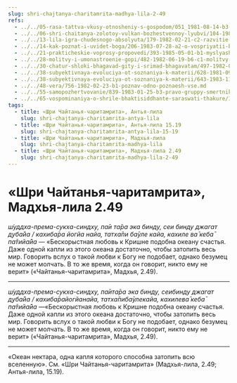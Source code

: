 ```yaml
---
slug: shri-chajtanya-charitamrita-madhya-lila-2-49
refs:
  - ../../05-rasa-tattva-vkusy-otnosheniy-s-gospodom/051_1981-08-14-b3-c1_sridharmj_madhura-rasa-iznachalnaja_i_osnovopolagajushhaja.md
  - ../../06-shri-chaitanya-zolotoy-vulkan-bozhestvennoy-lyubvi/104-1982-01-24-b1-velikaya-milost-svyatyh-stop-shri-gaurangi.md
  - ../../13-lila-igra-chudesnogo-absolyuta/179-1982-02-21-c2-razvitie-i-novizna-dve-harakteristiki-lily-gospoda.md
  - ../../14-kak-poznat-i-uvidet-boga/206-1983-07-28-a2-o-vospriyatii-bozhestvennogo.md
  - ../../21-prakticheskie-voprosy-propovedi/393-1985-05-01-b1-myslyashhie-lyudi-otsenyat-dar-soznaniya-krishny.md
  - ../../28-molitvy-i-umonastroenie-gopi/482-1982-06-19-b6-c1-molitvy-gopi-v-razluke-raznoobraznye-smysly-stiha-tava-kathamritam.md
  - ../../30-chatur-shloki-bhagavad-gity-i-srimad-bhagavatam/497-1982-06-19-b5-hari-katha-istochnik-zhizni-obyasnenie-chatur-shloki-bhagavad-gity.md
  - ../../38-subyektivnaya-evoluciya-ot-soznaniya-k-materii/628-1981-09-05-a3-obyasnenie-ponyatiya-adhokshadzha.md
  - ../../38-subyektivnaya-evoluciya-ot-soznaniya-k-materii/643-1983-11-28-a2-chast-bezgranichnogo-takzhe-bezgranichna.md
  - ../../48-vera/756-1982-02-23-b1-poznav-odno-poznaesh-vse.md
  - ../../55-samopozhertvovanie/839-1983-01-25-b3-pravo-gruppy-smertnikov.md
  - ../../65-vospominaniya-o-shrile-bhaktisiddhante-saraswati-thakure/1004-1982-06-08-b4-raskrytie-vozvyshennyh-tem-dolzhno-proishodit-v-dolzhnom-umonastroenii.md
tags:
  - title: «Шри Чайтанья-чаритамрита», Антья-лила
    slug: shri-chajtanya-charitamrita-antya-lila
  - title: «Шри Чайтанья-чаритамрита», Антья-лила 15.19
    slug: shri-chajtanya-charitamrita-antya-lila-15-19
  - title: «Шри Чайтанья-чаритамрита», Мадхья-лила
    slug: shri-chajtanya-charitamrita-madhya-lila
  - title: «Шри Чайтанья-чаритамрита», Мадхья-лила 2.49
    slug: shri-chajtanya-charitamrita-madhya-lila-2-49
---
```


# «Шри Чайтанья-чаритамрита», Мадхья-лила 2.49

*ш́уддха-према-сукха-синдху, па̄и та̄ра эка бинду, сеи бинду джагат д̣уба̄йа / кахиба̄ра йогйа найа, татха̄пи ба̄уле кайа, кахиле ва̄ кеба̄ па̄тийа̄йа* — «Бескорыстная любовь к Кришне подобна океану счастья. Даже одной капли из этого океана достаточно, чтобы затопить весь мир. Говорить вслух о такой любви к Богу не подобает, однако безумец не может молчать. В то же время, когда он говорит, никто ему не верит» («Чайтанья-чаритамрита», Мадхья, 2.49).

---

*ш́уддха-према-сукха-синдху, па̄ита̄ра эка бинду, сеибинду джагат д̣уба̄йа / кахиба̄райогйанайа, татха̄пиба̄улекайа, кахилева̄ кеба̄ па̄тийа̄йа* —«Бескорыстная любовь к Кришне подобна океану счастья. Даже одной капли из этого океана достаточно, чтобы затопить весь мир. Говорить вслух о такой любви к Богу не подобает, однако безумец не может молчать. В то же время, когда он говорит, никто ему не верит» («Чайтанья-чаритамрита», Мадхья, 2.49).

---

«Океан нектара, одна капля которого способна затопить всю вселенную». См. «Шри Чайтанья-чаритамрита» (Мадхья-лила, 2.49; Антья-лила, 15.19).
